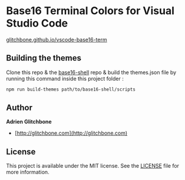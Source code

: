 # Base16 Terminal Colors for Visual Studio Code

[glitchbone.github.io/vscode-base16-term](https://glitchbone.github.io/vscode-base16-term)

## Building the themes

Clone this repo & the [base16-shell](https://github.com/chriskempson/base16-shell) repo & build the themes.json file by running this command inside this project folder :

```sh
npm run build-themes path/to/base16-shell/scripts
```

## Author

**Adrien Glitchbone**

+ [http://glitchbone.com](http://glitchbone.com)

## License

This project is available under the MIT license. See the [LICENSE](LICENSE) file for more information.